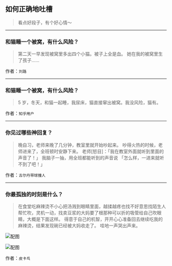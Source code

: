 ## 如何正确地吐槽

> 看点好段子，有个好心情～


 
---

### 和猫睡一个被窝，有什么风险？

> 第二天一早发现被窝里多出四个小猫。被子上全是血。
> 她在我的被窝里生了孩子……


作者：`刘路`

---

### 和猫睡一个被窝，有什么风险？

> 5 岁，冬天，和猫一起睡，我尿床，猫直接窜出被窝。我没风险，猫有。


作者：`知乎用户`

---

### 你见过哪些神回复？

> 晚自习，老师来晚了几分钟，教室里就开始吵起来。
> 吵得火热的时候，老师进来了，全班顿时安静下来。
> 老师[怒目]：「我在教室外面就听到里面的声音了！」
> 我脑子一抽，用全班都能听到的声音说
> 「怎么样，一进来就听不到了吧！」


作者：`古尔丹带球撞人`

---

### 你最孤独的时刻是什么？

> 在食堂吃麻辣烫不小心把汤溅到眼睛里面，越揉越疼也找不好意思找陌生人帮忙吹，灵机一动，找卖豆浆的大妈要了根那种可以折的吸管给自己吹眼睛，大概是下面这样。
> 得意于自己的机智，开开心心准备回去继续吃我的麻辣烫，结果发现碗已经被大妈收走了。
> 哇地一声哭出声来。



![配图](http://pic2.zhimg.com/70/v2-341c2aed1267e072e2de309e7d8357f5_b.jpg)



![配图](http://pic2.zhimg.com/70/v2-1d8bebc3342ab8ae9763c1384653d3fd_b.jpg)


作者：`皮卡乓`